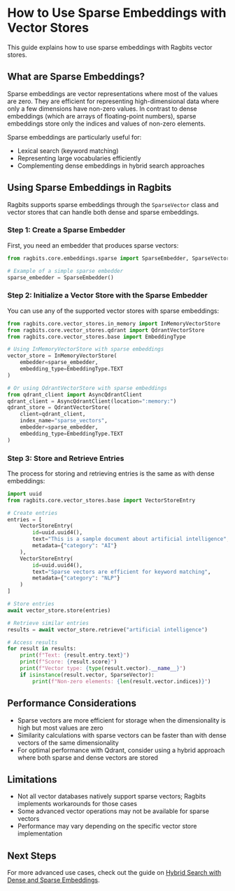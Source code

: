 # How to Use Sparse Embeddings with Vector Stores

This guide explains how to use sparse embeddings with Ragbits vector stores.

## What are Sparse Embeddings?

Sparse embeddings are vector representations where most of the values are zero. They are efficient for representing high-dimensional data where only a few dimensions have non-zero values. In contrast to dense embeddings (which are arrays of floating-point numbers), sparse embeddings store only the indices and values of non-zero elements.

Sparse embeddings are particularly useful for:
- Lexical search (keyword matching)
- Representing large vocabularies efficiently
- Complementing dense embeddings in hybrid search approaches

## Using Sparse Embeddings in Ragbits

Ragbits supports sparse embeddings through the `SparseVector` class and vector stores that can handle both dense and sparse embeddings.

### Step 1: Create a Sparse Embedder

First, you need an embedder that produces sparse vectors:

```python
from ragbits.core.embeddings.sparse import SparseEmbedder, SparseVector

# Example of a simple sparse embedder
sparse_embedder = SparseEmbedder()
```

### Step 2: Initialize a Vector Store with the Sparse Embedder

You can use any of the supported vector stores with sparse embeddings:

```python
from ragbits.core.vector_stores.in_memory import InMemoryVectorStore
from ragbits.core.vector_stores.qdrant import QdrantVectorStore
from ragbits.core.vector_stores.base import EmbeddingType

# Using InMemoryVectorStore with sparse embeddings
vector_store = InMemoryVectorStore(
    embedder=sparse_embedder,
    embedding_type=EmbeddingType.TEXT
)

# Or using QdrantVectorStore with sparse embeddings
from qdrant_client import AsyncQdrantClient
qdrant_client = AsyncQdrantClient(location=":memory:")
qdrant_store = QdrantVectorStore(
    client=qdrant_client,
    index_name="sparse_vectors",
    embedder=sparse_embedder,
    embedding_type=EmbeddingType.TEXT
)
```

### Step 3: Store and Retrieve Entries

The process for storing and retrieving entries is the same as with dense embeddings:

```python
import uuid
from ragbits.core.vector_stores.base import VectorStoreEntry

# Create entries
entries = [
    VectorStoreEntry(
        id=uuid.uuid4(),
        text="This is a sample document about artificial intelligence",
        metadata={"category": "AI"}
    ),
    VectorStoreEntry(
        id=uuid.uuid4(),
        text="Sparse vectors are efficient for keyword matching",
        metadata={"category": "NLP"}
    )
]

# Store entries
await vector_store.store(entries)

# Retrieve similar entries
results = await vector_store.retrieve("artificial intelligence")

# Access results
for result in results:
    print(f"Text: {result.entry.text}")
    print(f"Score: {result.score}")
    print(f"Vector type: {type(result.vector).__name__}")
    if isinstance(result.vector, SparseVector):
        print(f"Non-zero elements: {len(result.vector.indices)}")
```

## Performance Considerations

- Sparse vectors are more efficient for storage when the dimensionality is high but most values are zero
- Similarity calculations with sparse vectors can be faster than with dense vectors of the same dimensionality
- For optimal performance with Qdrant, consider using a hybrid approach where both sparse and dense vectors are stored

## Limitations

- Not all vector databases natively support sparse vectors; Ragbits implements workarounds for those cases
- Some advanced vector operations may not be available for sparse vectors
- Performance may vary depending on the specific vector store implementation

## Next Steps

For more advanced use cases, check out the guide on [Hybrid Search with Dense and Sparse Embeddings](hybrid-search.md).
